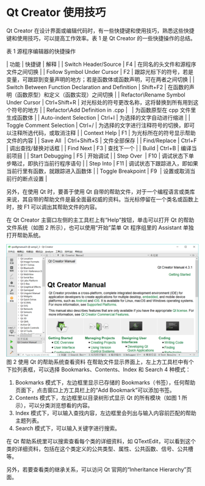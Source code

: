 # Qt Creator 使用技巧

Qt Creator 在设计界面或编辑代码时，有一些快捷键和使用技巧，熟悉这些快捷键和使用技巧，可以提高工作效率。表 1 是 Qt Creator 的一些快捷操作的总结。

表 1 源程序编辑器的快捷操作

| 功能 | 快捷键 | 解释 |
| Switch Header/Source | F4 | 在同名的头文件和源程序文件之间切换 |
| Follow Symbol Under Cursor | F2 | 跟踪光标下的符号，若是变量，可跟踪到变量声明的地方；若是函数体或函数声明，可在两者之间切换 |
| Switch Between Function Declaration and Definition | Shift+F2 | 在函数的声明（函数原型）和定义（函数实现）之间切换 |
| Refactor\Rename Symbol Under Cursor | Ctrl+Shift+R | 对光标处的符号更改名称，这将替换到所有用到这个符号的地方 |
| Refactor\Add Definition in .cpp |   | 为函数原型在 cpp 文件里生成函数体 |
| Auto-indent Selection | Ctrl+I | 为选择的文字自动进行缩进 |
| Toggle Comment Selection | Ctrl+/ | 为选择的文字进行注释符号的切换，即可以注释所选代码，或取消注释 |
| Context Help | F1 | 为光标所在的符号显示帮助文件的内容 |
| Save All  | Ctrl+Shift+S | 文件全部保存 |
| Find/Replace | Ctrl+F | 调出查找/替换对话框 |
| Find Next | F3 | 查找下一个 |
| Build | Ctrl+B | 编译当前项目 |
| Start Debugging | F5 | 开始调试 |
| Step Over  | F10 | 调试状态下单步略过，即执行当前行程序语句 |
| Step Into | F11 | 调试状态下跟踪进入，即如果当前行里有函数，就跟踪进入函数体 |
| Toggle Breakpoint | F9  | 设置或取消当前行的断点设置 |

另外，在使用 Qt 时，要善于使用 Qt 自带的帮助文件，对于一个编程语言或类库来说，其自带的帮助文件是最全面最权威的资料。当光标停留在一个类名或函数上时，按 F1 可以调出其帮助文件的内容。

在 Qt Creator 主窗口左侧的主工具栏上有“Help”按钮，单击可以打开 Qt 的帮助文件系统（如图 2 所示），也可以使用“开始”菜单 Qt 程序组里的 Assistant 单独打开帮助系统。

![使用 Qt 的帮助系统查看资料](img/48215a1376d894a5297db0b4d61c20c8.jpg)
图 2 使用 Qt 的帮助系统查看资料
在帮助文件显示界面上，左上方工具栏中有个下拉列表框，可以选择 Bookmarks、Contents、Index 和 Search 4 种模式：

1.  Bookmarks 模式下，左边框里显示已存储的 Bookmarks（书签），任何帮助页面下，点击窗口上方工具栏上的“Add Bookmark”可以添加书签。
2.  Contents 模式下，左边框里以目录树形式显示 Qt 的所有模块（如图 1 所示），可以分类浏览想看的内容。
3.  Index 模式下，可以输入查找内容，左边框里会列出与输入内容前匹配的帮助主题列表。
4.  Search 模式下，可以输入关键字进行搜索。

在 Qt 帮助系统里可以搜索查看每个类的详细资料，如 QTextEdit，可以看到这个类的详细资料，包括在这个类定义的公共类型、属性、公共函数、信号、公共槽等。

另外，若要查看类的继承关系，可以访问 Qt 官网的“Inheritance Hierarchy”页面。